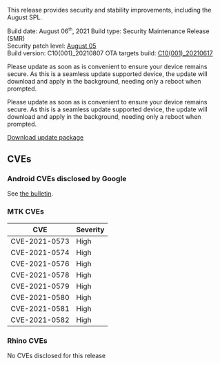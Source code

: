 This release provides security and stability improvements, including the August SPL.

Build date: August 06<sup><small>th</small></sup>, 2021
Build type: Security Maintenance Release (SMR)  
Security patch level: [August 05](https://source.android.com/security/bulletin/2021-08-01)  
Build version: C10(001)_20210807
OTA targets build: [C10(001)_20210617](/security/releases/c10/c10-001_20210617)

Please update as soon as is convenient to ensure your device remains secure. As this is a seamless update supported device, the update will download and apply in the background, needing only a reboot when prompted.

Please update as soon as is convenient to ensure your device remains secure. As this is a seamless update supported device, the update will download and apply in the background, needing only a reboot when prompted.

<i class="far fa-cloud-download-alt"></i> [Download update package](https://android.googleapis.com/packages/ota-api/package/c0fb7c858377764197baa62040ae614a953151c5.zip)

## CVEs
### Android CVEs disclosed by Google

See [the bulletin](https://source.android.com/security/bulletin/2021-08-01).

### MTK CVEs

| **CVE** | **Severity** |
|---------|--------------|
| CVE-2021-0573 | High |
| CVE-2021-0574	| High |
| CVE-2021-0576	| High |
| CVE-2021-0578	| High |
| CVE-2021-0579	| High |
| CVE-2021-0580	| High |
| CVE-2021-0581	| High |
| CVE-2021-0582	| High |

### Rhino CVEs
No CVEs disclosed for this release
